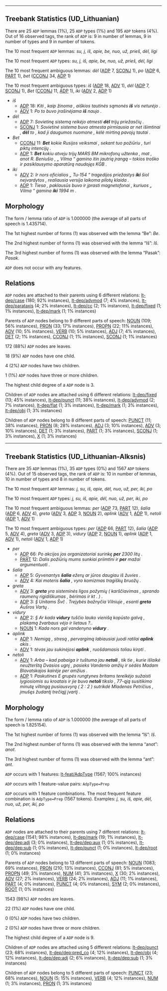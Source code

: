 

--------------------------------------------------------------------------------

## Treebank Statistics (UD_Lithuanian)

There are 25 `ADP` lemmas (1%), 25 `ADP` types (1%) and 195 `ADP` tokens (4%).
Out of 16 observed tags, the rank of `ADP` is: 9 in number of lemmas, 9 in number of types and 9 in number of tokens.

The 10 most frequent `ADP` lemmas: <em>su, į, iš, apie, be, nuo, už, prieš, dėl, ligi</em>

The 10 most frequent `ADP` types:  <em>su, į, iš, apie, be, nuo, už, prieš, dėl, ligi</em>

The 10 most frequent ambiguous lemmas: <em>dėl</em> ([ADP]() 7, [SCONJ]() 1), <em>po</em> ([ADP]() 6, [PART]() 1), <em>bet</em> ([CCONJ]() 34, [ADP]() 1)

The 10 most frequent ambiguous types:  <em>iš</em> ([ADP]() 18, [ADV]() 1), <em>dėl</em> ([ADP]() 7, [SCONJ]() 1), <em>Bet</em> ([CCONJ]() 11, [ADP]() 1), <em>iki</em> ([ADV]() 2, [ADP]() 1)


* <em>iš</em>
  * [ADP]() 18: <em>Kiti , kaip žinoma , aiškios tautinės sąmonės <b>iš</b> vis neturėjo .</em>
  * [ADV]() 1: <em>Po to buvo įrašinėjama <b>iš</b> naujo .</em>
* <em>dėl</em>
  * [ADP]() 7: <em>Sovietinę sistemą reikėjo atmesti <b>dėl</b> trijų priežasčių .</em>
  * [SCONJ]() 1: <em>Sovietinė sistema buvo atmesta pirmiausia ar net išimtinai , <b>dėl</b> to , kad ji daugumos nuomone , kėlė mirtiną pavojų tautai .</em>
* <em>Bet</em>
  * [CCONJ]() 11: <em><b>Bet</b> kokie Rusijos veiksmai , sekant tuo požiūriu , turi piktų intencijų .</em>
  * [ADP]() 1: <em><b>Bet</b> kokiu atveju trijų MARS BM mikrofonų užtenka , mat , anot R. Beniušio , „ Vilma “ gamino itin jautrią įrangą – tokios troško ir pasiklausymo aparatūrą naudojęs KGB .</em>
* <em>iki</em>
  * [ADV]() 2: <em>Ir nors oficialios „ Tu-154 “ tragedijos priežastys <b>iki</b> šiol neįvardytos , realiausia versija laikoma pilotų klaida .</em>
  * [ADP]() 1: <em>Tiesa , paklausūs buvo ir įprasti magnetofonai , kuriuos „ Vilma “ gamina <b>iki</b> 1994 m .</em>

## Morphology

The form / lemma ratio of `ADP` is 1.000000 (the average of all parts of speech is 1.435714).

The 1st highest number of forms (1) was observed with the lemma “Be”: <em>Be</em>.

The 2nd highest number of forms (1) was observed with the lemma “Iš”: <em>Iš</em>.

The 3rd highest number of forms (1) was observed with the lemma “Pasak”: <em>Pasak</em>.

`ADP` does not occur with any features.


## Relations

`ADP` nodes are attached to their parents using 6 different relations: [lt-dep/case]() (180; 92% instances), [lt-dep/advmod]() (7; 4% instances), [lt-dep/parataxis]() (4; 2% instances), [lt-dep/cc]() (2; 1% instances), [lt-dep/fixed]() (1; 1% instances), [lt-dep/mark]() (1; 1% instances)

Parents of `ADP` nodes belong to 9 different parts of speech: [NOUN]() (109; 56% instances), [PRON]() (33; 17% instances), [PROPN]() (22; 11% instances), [ADV]() (10; 5% instances), [VERB]() (10; 5% instances), [ADJ]() (7; 4% instances), [DET]() (2; 1% instances), [CCONJ]() (1; 1% instances), [SCONJ]() (1; 1% instances)

172 (88%) `ADP` nodes are leaves.

18 (9%) `ADP` nodes have one child.

4 (2%) `ADP` nodes have two children.

1 (1%) `ADP` nodes have three or more children.

The highest child degree of a `ADP` node is 3.

Children of `ADP` nodes are attached using 6 different relations: [lt-dep/fixed]() (13; 45% instances), [lt-dep/punct]() (11; 38% instances), [lt-dep/advmod]() (2; 7% instances), [lt-dep/flat]() (1; 3% instances), [lt-dep/mark]() (1; 3% instances), [lt-dep/obj]() (1; 3% instances)

Children of `ADP` nodes belong to 8 different parts of speech: [PUNCT]() (11; 38% instances), [PRON]() (8; 28% instances), [ADJ]() (3; 10% instances), [ADV]() (3; 10% instances), [DET]() (1; 3% instances), [PART]() (1; 3% instances), [SCONJ]() (1; 3% instances), [X]() (1; 3% instances)



--------------------------------------------------------------------------------

## Treebank Statistics (UD_Lithuanian-Alksnis)

There are 35 `ADP` lemmas (1%), 35 `ADP` types (0%) and 1567 `ADP` tokens (4%).
Out of 15 observed tags, the rank of `ADP` is: 10 in number of lemmas, 10 in number of types and 8 in number of tokens.

The 10 most frequent `ADP` lemmas: <em>į, su, iš, apie, dėl, nuo, už, per, iki, po</em>

The 10 most frequent `ADP` types:  <em>į, su, iš, apie, dėl, nuo, už, per, iki, po</em>

The 10 most frequent ambiguous lemmas: <em>per</em> ([ADP]() 73, [PART]() 12), <em>šalia</em> ([ADP]() 6, [ADV]() 4), <em>greta</em> ([ADV]() 3, [ADP]() 3, [NOUN]() 2), <em>aplink</em> ([ADV]() 1, [ADP]() 1), <em>netoli</em> ([ADP]() 1, [ADV]() 1)

The 10 most frequent ambiguous types:  <em>per</em> ([ADP]() 66, [PART]() 12), <em>šalia</em> ([ADP]() 5, [ADV]() 4), <em>greta</em> ([ADV]() 3, [ADP]() 3), <em>vidury</em> ([ADP]() 2, [NOUN]() 1), <em>aplink</em> ([ADP]() 1, [ADV]() 1), <em>netoli</em> ([ADV]() 1, [ADP]() 1)


* <em>per</em>
  * [ADP]() 66: <em>Po akcijos jos organizatoriai surinkę <b>per</b> 2300 litų .</em>
  * [PART]() 12: <em>Dalis požiūrių mums sunkiai priimtini ir <b>per</b> mažai argumentuoti .</em>
* <em>šalia</em>
  * [ADP]() 5: <em>Gyvenantys <b>šalia</b> ežerų ar jūros daugiau iš žuvies .</em>
  * [ADV]() 4: <em>Kai moteris <b>šalia</b> , vyro komizmas tragiškų bruožų .</em>
* <em>greta</em>
  * [ADV]() 3: <em><b>greta</b> yra sisteminės ligos požymių ( karščiavimas , sprando raumenų rigidiškumas , bėrimas ir kt . ) .</em>
  * [ADP]() 3: <em>§ Unitams Švč . Trejybės bažnyčia Vilniuje , esanti <b>greta</b> Aušros Vartų .</em>
* <em>vidury</em>
  * [ADP]() 2: <em>§ Ar kada <b>vidury</b> tuščio lauko vienišą kopūsto galvą , plakamą žvarbaus vėjo ir lietaus ?..</em>
  * [NOUN]() 1: <em>Kada nors gal vandenyno <b>vidury</b> .</em>
* <em>aplink</em>
  * [ADP]() 1: <em>Nemigą , stresą , pervargimą labiausiai juodi ratilai <b>aplink</b> akis .</em>
  * [ADV]() 1: <em>tėvas jau sukinėjosi <b>aplink</b> , ruošdamasis toliau kirpti .</em>
* <em>netoli</em>
  * [ADV]() 1: <em>Arba – kad pabaiga ir tuštuma jau <b>netoli</b> , tik tie , kurie išlaikė neužterštą Dvasios ugnį , pasieks Vandenio amžių ir sėdės Madam Blavatskajos kairėje per amžius .</em>
  * [ADP]() 1: <em>Paskutines E grupės rungtynes britams tereikėjo sužaisti lygiosiomis su kroatais ir jie buvo <b>netoli</b> tikslo , 77-ąją susitikimo minutę viltingą pusiausvyrą ( 2 : 2 ) sutrikdė Mladenas Petričius , įmušęs žudantį trečiąjį įvartį .</em>

## Morphology

The form / lemma ratio of `ADP` is 1.000000 (the average of all parts of speech is 1.825154).

The 1st highest number of forms (1) was observed with the lemma “Iš”: <em>Iš</em>.

The 2nd highest number of forms (1) was observed with the lemma “anot”: <em>anot</em>.

The 3rd highest number of forms (1) was observed with the lemma “ant”: <em>ant</em>.

`ADP` occurs with 1 features: [lt-feat/AdpType]() (1567; 100% instances)

`ADP` occurs with 1 feature-value pairs: `AdpType=Prep`

`ADP` occurs with 1 feature combinations.
The most frequent feature combination is `AdpType=Prep` (1567 tokens).
Examples: <em>į, su, iš, apie, dėl, nuo, už, per, iki, po</em>


## Relations

`ADP` nodes are attached to their parents using 7 different relations: [lt-dep/case]() (1541; 98% instances), [lt-dep/mark]() (19; 1% instances), [lt-dep/dep:adj]() (3; 0% instances), [lt-dep/dep:aux]() (1; 0% instances), [lt-dep/dep:sub]() (1; 0% instances), [lt-dep/punct]() (1; 0% instances), [lt-dep/root]() (1; 0% instances)

Parents of `ADP` nodes belong to 13 different parts of speech: [NOUN]() (1083; 69% instances), [PRON]() (210; 13% instances), [CCONJ]() (81; 5% instances), [PROPN]() (49; 3% instances), [NUM]() (41; 3% instances), [X]() (30; 2% instances), [ADV]() (27; 2% instances), [VERB]() (24; 2% instances), [ADJ]() (11; 1% instances), [PART]() (4; 0% instances), [PUNCT]() (4; 0% instances), [SYM]() (2; 0% instances), [ROOT]() (1; 0% instances)

1543 (98%) `ADP` nodes are leaves.

22 (1%) `ADP` nodes have one child.

0 (0%) `ADP` nodes have two children.

2 (0%) `ADP` nodes have three or more children.

The highest child degree of a `ADP` node is 9.

Children of `ADP` nodes are attached using 5 different relations: [lt-dep/punct]() (23; 68% instances), [lt-dep/dep:pred_co]() (4; 12% instances), [lt-dep/obj]() (4; 12% instances), [lt-dep/dep:adj]() (2; 6% instances), [lt-dep/dep:sub]() (1; 3% instances)

Children of `ADP` nodes belong to 5 different parts of speech: [PUNCT]() (23; 68% instances), [NOUN]() (5; 15% instances), [VERB]() (4; 12% instances), [NUM]() (1; 3% instances), [PRON]() (1; 3% instances)

